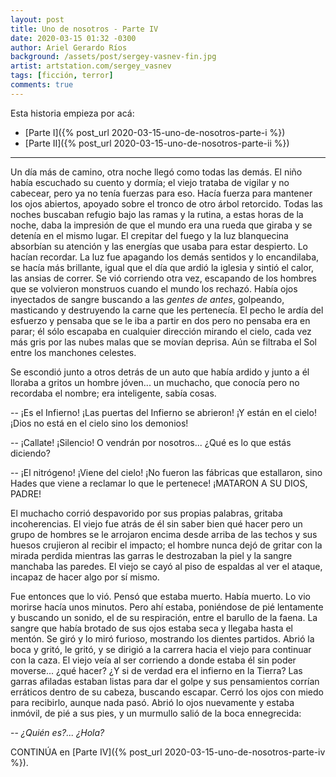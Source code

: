```yaml
---
layout: post
title: Uno de nosotros - Parte IV
date: 2020-03-15 01:32 -0300
author: Ariel Gerardo Ríos
background: /assets/post/sergey-vasnev-fin.jpg
artist: artstation.com/sergey_vasnev
tags: [ficción, terror]
comments: true
---
```


Esta historia empieza por acá:

* [Parte I]({% post_url 2020-03-15-uno-de-nosotros-parte-i %})
* [Parte II]({% post_url 2020-03-15-uno-de-nosotros-parte-ii %})

-------------------------------------------------------------------------------

Un día más de camino, otra noche llegó como todas las demás. El niño había
escuchado su cuento y dormía; el viejo trataba de vigilar y no cabecear, pero
ya no tenía fuerzas para eso. Hacía fuerza para mantener los ojos abiertos,
apoyado sobre el tronco de otro árbol retorcido. Todas las noches buscaban
refugio bajo las ramas y la rutina, a estas horas de la noche, daba la
impresión de que el mundo era una rueda que giraba y se detenía en el mismo
lugar. El crepitar del fuego y la luz blanquecina absorbían su atención y las
energías que usaba para estar despierto. Lo hacían recordar. La luz fue 
apagando los demás sentidos y lo encandilaba, se hacía más brillante, igual que
el día que ardió la iglesia y sintió el calor, las ansias de correr. Se vió
corriendo otra vez, escapando de los hombres que se volvieron monstruos cuando
el mundo los rechazó. Había ojos inyectados de sangre buscando a las *gentes de
antes*, golpeando, masticando y destruyendo la carne que les pertenecía. El
pecho le ardía del esfuerzo y pensaba que se le iba a partir en dos pero no
pensaba era en parar; él sólo escapaba en cualquier dirección mirando el cielo,
cada vez más gris por las nubes malas que se movían deprisa. Aún se filtraba el
Sol entre los manchones celestes.

Se escondió junto a otros detrás de un auto que había ardido y junto a él
lloraba a gritos un hombre jóven... un muchacho, que conocía pero no recordaba
el nombre; era inteligente, sabía cosas.

-- ¡Es el Infierno! ¡Las puertas del Infierno se abrieron! ¡Y están en el
   cielo! ¡Dios no está en el cielo sino los demonios!

-- ¡Callate! ¡Silencio! O vendrán por nosotros... ¿Qué es lo que estás
   diciendo?

-- ¡El nitrógeno! ¡Viene del cielo! ¡No fueron las fábricas que estallaron,
   sino Hades que viene a reclamar lo que le pertenece! ¡MATARON A SU DIOS,
   PADRE!

El muchacho corrió despavorido por sus propias palabras, gritaba incoherencias.
El viejo fue atrás de él sin saber bien qué hacer pero un grupo de hombres se
le arrojaron encima desde arriba de las techos y sus huesos crujieron al
recibir el impacto; el hombre nunca dejó de gritar con la mirada perdida
mientras las garras le destrozaban la piel y la sangre manchaba las paredes. El
viejo se cayó al piso de espaldas al ver el ataque, incapaz de hacer algo por
sí mismo.

Fue entonces que lo vió. Pensó que estaba muerto. Había muerto. Lo vio morirse
hacía unos minutos. Pero ahí estaba, poniéndose de pié lentamente y buscando un
sonido, el de su respiración, entre el barullo de la faena. La sangre que había
brotado de sus ojos estaba seca y llegaba hasta el mentón. Se giró y lo miró
furioso, mostrando los dientes partidos. Abrió la boca y gritó, le gritó, y se
dirigió a la carrera hacia el viejo para continuar con la caza. El viejo veía
al ser corriendo a donde estaba él sin poder moverse... ¿qué hacer? ¿Y si de
verdad era el infierno en la Tierra? Las garras afiladas estaban listas para
dar el golpe y sus pensamientos corrían erráticos dentro de su cabeza, buscando
escapar. Cerró los ojos con miedo para recibirlo, aunque nada pasó. Abrió lo
ojos nuevamente y estaba inmóvil, de pié a sus pies, y un murmullo salió de la
boca ennegrecida:

-- _¿Quién es?... ¿Hola?_

CONTINÚA en [Parte IV]({% post_url 2020-03-15-uno-de-nosotros-parte-iv %}).
